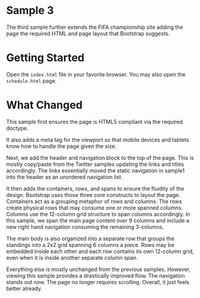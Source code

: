 Sample 3
======================

The third sample further extends the FIFA championship site adding the page the required HTML and page layout that Bootstrap suggests.

# Getting Started

Open the ``index.html`` file in your favorite browser.  You may also open the ``schedule.html`` page.

# What Changed

This sample first ensures the page is HTML5 compliant via the required doctype.  

It also adds a meta tag for the viewport so that mobile devices and tablets know how to handle the page given the size.

Next, we add the header and navigation block to the top of the page.  This is mostly copy/paste from the Twitter samples updating the links and titles accordingly.  The links essentially moved the static navigation in sample1 into the header as an unordered navigation list.

It then adds the containers, rows, and spans to ensure the fluidity of the design.  Bootstrap uses those three core constructs to layout the page.  Containers act as a grouping metaphor of rows and columns.  The rows create physical rows that may consume one or more spanned columns.  Columns use the 12-column grid structure to span columns accordingly.  In this sample, we span the main page content over 9 columns and include a new right hand navigation consuming the remaining 3-columns.

The main body is also organized into a separate row that groups the standings into a 2x2 grid spanning 6 columns a piece.  Rows may be embedded inside each other and each row contains its own 12-column grid, even when it is inside another separate column span.

Everything else is mostly unchanged from the previous samples.  However, viewing this sample provides a drastically improved flow.  The navigation stands out now.  The page no longer requires scrolling.  Overall, it just feels better already.
